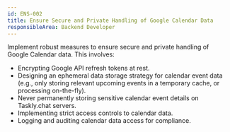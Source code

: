 ```yaml
---
id: ENS-002
title: Ensure Secure and Private Handling of Google Calendar Data
responsibleArea: Backend Developer
---
```

Implement robust measures to ensure secure and private handling of Google Calendar data. This involves:
- Encrypting Google API refresh tokens at rest.
- Designing an ephemeral data storage strategy for calendar event data (e.g., only storing relevant upcoming events in a temporary cache, or processing on-the-fly).
- Never permanently storing sensitive calendar event details on Taskly.chat servers.
- Implementing strict access controls to calendar data.
- Logging and auditing calendar data access for compliance.